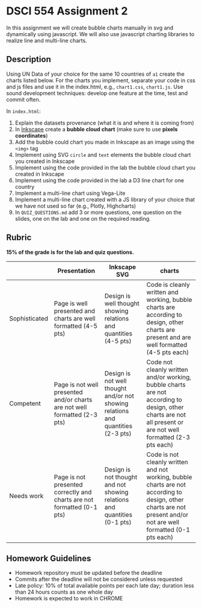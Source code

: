 # DSCI 554 Assignment 2

In this assignment we will create bubble charts manually in svg and dynamically using javascript. We will also use javascript charting libraries to realize line and multi-line charts.

## Description

Using UN Data of your choice for the same 10 countries of `a1` create the charts listed below. For the charts you implement, separate your code in css and js files and use it in the index.html, e.g., `chart1.css`, `chart1.js`. Use sound development techniques: develop one feature at the time, test and commit often.

In `index.html`:

1. Explain the datasets provenance (what it is and where it is coming from)
2. In [Inkscape](http://www.inkscape.org) create a __bubble cloud chart__ (make sure to use __pixels coordinates__)
3. Add the bubble could chart you made in Inkscape as an image using the `<img>` tag
4. Implement using SVG `circle` and `text` elements the bubble cloud chart you created in Inkscape
5. Implement using the code provided in the lab the bubble cloud chart you created in Inkscape
6. Implement using the code provided in the lab a D3 line chart for one country
7. Implement a multi-line chart using Vega-Lite
8. Implement a multi-line chart created with a JS library of your choice that we have not used so far (e.g., Plotly, Highcharts)
9. In `QUIZ_QUESTIONS.md` add 3 or more questions, one question on the slides, one on the lab and one on the required reading.

## Rubric

__15% of the grade is for the lab and quiz questions.__

|               | Presentation  | Inkscape SVG | charts |
| ------------- | ------------- | ------------ | ------ |
| Sophisticated | Page is well presented and charts are well formatted (4-5 pts)| Design is well thought showing relations and quantities (4-5 pts)| Code is cleanly written and working, bubble charts are according to design, other charts are present and are well formatted (4-5 pts each) |
| Competent     | Page is not well presented and/or charts are not well formatted (2-3 pts) | Design is not well thought and/or not showing relations and quantities (2-3 pts)| Code not cleanly written and/or working, bubble charts are not according to design, other charts are not all present or are not well formatted (2-3 pts each)|
| Needs work    | Page is not presented correctly and charts are not formatted (0-1 pts)| Design is not thought and not showing relations and quantities (0-1 pts)| Code is not cleanly written and not working, bubble charts are not according to design, other charts are not present and/or not are well formatted (0-1 pts each)|

## Homework Guidelines

- Homework repository must be updated before the deadline
- Commits after the deadline will not be considered unless requested
- Late policy: 10% of total available points per each late day; duration less than 24 hours counts as one whole day
- Homework is expected to work in CHROME
